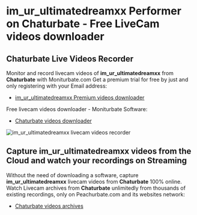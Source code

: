 # im_ur_ultimatedreamxx Performer on Chaturbate - Free LiveCam videos downloader

## Chaturbate Live Videos Recorder

Monitor and record livecam videos of **im_ur_ultimatedreamxx** from **Chaturbate** with Moniturbate.com
Get a premium trial for free by just and only registering with your Email address:
* [im_ur_ultimatedreamxx Premium videos downloader](https://moniturbate.com/request-demo-licence-key.html)

Free livecam videos downloader - Moniturbate Software:
* [Chaturbate videos downloader](https://moniturbate.com/moniturbate-download-software.html)

![im_ur_ultimatedreamxx livecam videos recorder](https://peachurnet.com/templates/moniturbate-software.png)


## Capture im_ur_ultimatedreamxx videos from the Cloud and watch your recordings on Streaming

Without the need of downloading a software, capture **im_ur_ultimatedreamxx** livecam videos from **Chaturbate** 100% online.
Watch Livecam archives from **Chaturbate** unlimitedly from thousands of existing recordings, only on Peachurbate.com and its websites network:
* [Chaturbate videos archives](https://peachurnet.com/)